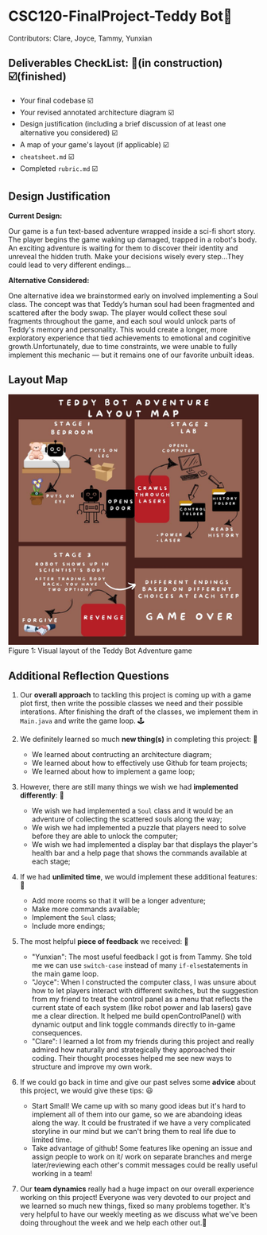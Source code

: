 # CSC120-FinalProject-Teddy Bot🤖
Contributors: Clare, Joyce, Tammy, Yunxian

## Deliverables CheckList: 🚧(in construction) ☑️(finished)
 - Your final codebase ☑️
 - Your revised annotated architecture diagram ☑️
 - Design justification (including a brief discussion of at least one alternative you considered) ☑️
 - A map of your game's layout (if applicable) ☑️
 - `cheatsheet.md` ☑️
 - Completed `rubric.md` ☑️

## Design Justification 

**Current Design:**

Our game is a fun text-based adventure wrapped inside a sci-fi short story. The player begins the game waking up damaged, trapped in a robot's body. An exciting adventure is waiting for them to discover their identity and unreveal the hidden truth. Make your decisions wisely every step...They could lead to very different endings...

**Alternative Considered:**

One alternative idea we brainstormed early on involved implementing a Soul class. The concept was that Teddy’s human soul had been fragmented and scattered after the body swap. The player would collect these soul fragments throughout the game, and each soul would unlock parts of Teddy's memory and personality. This would create a longer, more exploratory experience that tied achievements to emotional and coginitive growth.Unfortunately, due to time constraints, we were unable to fully implement this mechanic — but it remains one of our favorite unbuilt ideas.

## Layout Map 
![Teddy Bot Layout Map](./Images/Layout%20Map.jpg)
Figure 1: Visual layout of the Teddy Bot Adventure game 


## Additional Reflection Questions
 1. Our **overall approach** to tackling this project is coming up with a game plot first, then write the possible classes we need and their possible interations. After finishing the draft of the classes, we implement them in `Main.java` and write the game loop. 🕹️
 2. We definitely learned so much **new thing(s)** in completing this project: 🤩
    * We learned about contructing an architecture diagram;
    * We learned about how to effectively use Github for team projects;
    * We learned about how to implement a game loop;
 3. However, there are still many things we wish we had **implemented differently**: 👾
    * We wish we had implemented a `Soul` class and it would be an adventure of collecting the scattered souls along the way;
    * We wish we had implemented a puzzle that players need to solve before they are able to unlock the computer;
    * We wish we had implemented a display bar that displays the player's health bar and a help page that shows the commands available at each stage;
 4. If we had **unlimited time**, we would implement these additional features: 🧸
    * Add more rooms so that it will be a longer adventure;
    * Make more commands available;
    * Implement the `Soul` class;
    * Include more endings;
 5. The most helpful **piece of feedback** we received: 🤯
    * "Yunxian":  The most useful feedback I got is from Tammy. She told me we can use `switch-case` instead of many `if-else`statements in the main game loop.
    * "Joyce": When I constructed the computer class, I was unsure about how to let players interact with different switches, but the suggestion from my friend to treat the control panel as a menu that reflects the current state of each system (like robot power and lab lasers) gave me a clear direction. It helped me build openControlPanel() with dynamic output and link toggle commands directly to in-game consequences.
    * "Clare": I learned a lot from my friends during this project and really admired how naturally and strategically they approached their coding. Their thought processes helped me see new ways to structure and improve my own work. 
   
 6. If we could go back in time and give our past selves some **advice** about this project, we would give these tips: 😃
    * Start Small! We came up with so many good ideas but it's hard to implement all of them into our game, so we are abandoing ideas along the way. It could be frustrated if we have a very complicated storyline in our mind but we can't bring them to real life due to limited time.
    * Take advantage of github! Some features like opening an issue and assign people to work on it/ work on separate branches and merge later/reviewing each other's commit messages could be really useful working in a team!
 7. Our **team dynamics** really had a huge impact on our overall experience working on this project! Everyone was very devoted to our project and we learned so much new things, fixed so many problems together. It's very helpful to have our weekly meeting as we discuss what we've been doing throughout the week and we help each other out.🥰
